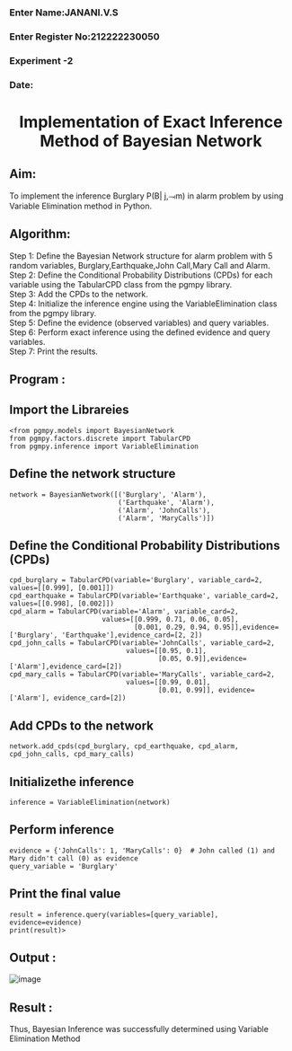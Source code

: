 <H3>Enter Name:JANANI.V.S
<H3>Enter Register No:212222230050
<H3>Experiment -2
<H3>Date:
<h1 align =center>Implementation of Exact Inference Method of Bayesian Network</h1>

## Aim:
To implement the inference Burglary P(B| j,⥗m) in alarm problem by using Variable Elimination method in Python.

## Algorithm:

Step 1: Define the Bayesian Network structure for alarm problem with 5 random variables, Burglary,Earthquake,John Call,Mary Call and Alarm.<br>
Step 2: Define the Conditional Probability Distributions (CPDs) for each variable using the TabularCPD class from the pgmpy library.<br>
Step 3: Add the CPDs to the network.<br>
Step 4: Initialize the inference engine using the VariableElimination class from the pgmpy library.<br>
Step 5: Define the evidence (observed variables) and query variables.<br>
Step 6: Perform exact inference using the defined evidence and query variables.<br>
Step 7: Print the results.<br>

## Program :
## Import the Librareies
```
<from pgmpy.models import BayesianNetwork
from pgmpy.factors.discrete import TabularCPD
from pgmpy.inference import VariableElimination
```
## Define the network structure
```
network = BayesianNetwork([('Burglary', 'Alarm'),
                           ('Earthquake', 'Alarm'),
                           ('Alarm', 'JohnCalls'),
                           ('Alarm', 'MaryCalls')])
```
## Define the Conditional Probability Distributions (CPDs)
```
cpd_burglary = TabularCPD(variable='Burglary', variable_card=2, values=[[0.999], [0.001]])
cpd_earthquake = TabularCPD(variable='Earthquake', variable_card=2, values=[[0.998], [0.002]])
cpd_alarm = TabularCPD(variable='Alarm', variable_card=2,
                       values=[[0.999, 0.71, 0.06, 0.05],
                               [0.001, 0.29, 0.94, 0.95]],evidence=['Burglary', 'Earthquake'],evidence_card=[2, 2])
cpd_john_calls = TabularCPD(variable='JohnCalls', variable_card=2,
                             values=[[0.95, 0.1],
                                     [0.05, 0.9]],evidence=['Alarm'],evidence_card=[2])
cpd_mary_calls = TabularCPD(variable='MaryCalls', variable_card=2,
                             values=[[0.99, 0.01],
                                     [0.01, 0.99]], evidence=['Alarm'], evidence_card=[2])
```
## Add CPDs to the network
```
network.add_cpds(cpd_burglary, cpd_earthquake, cpd_alarm, cpd_john_calls, cpd_mary_calls)
```
## Initializethe inference
```
inference = VariableElimination(network)
```
## Perform inference
```
evidence = {'JohnCalls': 1, 'MaryCalls': 0}  # John called (1) and Mary didn't call (0) as evidence
query_variable = 'Burglary'
```
## Print the final value
```
result = inference.query(variables=[query_variable], evidence=evidence)
print(result)>
```



## Output :
![image](https://github.com/swathi22003343/Ex2---AAI/assets/120440439/8c5c7a3b-ae78-4efb-b172-3f039abdc3fb)


## Result :
Thus, Bayesian Inference was successfully determined using Variable Elimination Method


